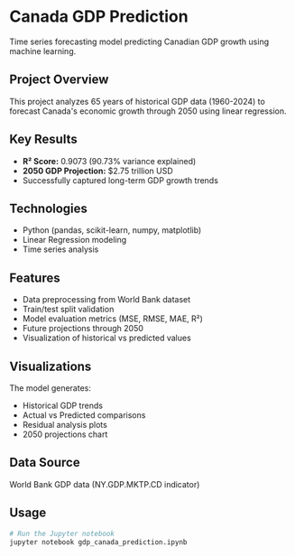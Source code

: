 # Canada GDP Prediction

Time series forecasting model predicting Canadian GDP growth using machine learning.

## Project Overview
This project analyzes 65 years of historical GDP data (1960-2024) to forecast Canada's economic growth through 2050 using linear regression.

## Key Results
- **R² Score:** 0.9073 (90.73% variance explained)
- **2050 GDP Projection:** $2.75 trillion USD
- Successfully captured long-term GDP growth trends

## Technologies
- Python (pandas, scikit-learn, numpy, matplotlib)
- Linear Regression modeling
- Time series analysis

## Features
- Data preprocessing from World Bank dataset
- Train/test split validation
- Model evaluation metrics (MSE, RMSE, MAE, R²)
- Future projections through 2050
- Visualization of historical vs predicted values

## Visualizations
The model generates:
- Historical GDP trends
- Actual vs Predicted comparisons
- Residual analysis plots
- 2050 projections chart

## Data Source
World Bank GDP data (NY.GDP.MKTP.CD indicator)
## Usage

```python
# Run the Jupyter notebook
jupyter notebook gdp_canada_prediction.ipynb


